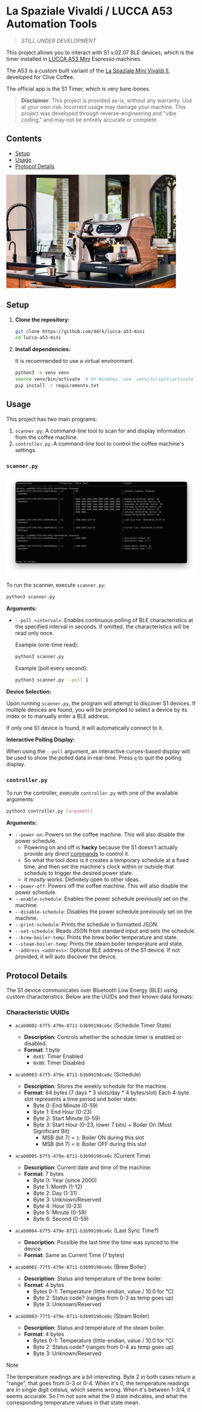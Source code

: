 # La Spaziale Vivaldi / LUCCA A53 Automation Tools

> *_STILL UNDER DEVELOPMENT_*

This project allows you to interact with S1 v.02.07 BLE devices,
which is the timer installed in [LUCCA A53 Mini](https://clivecoffee.com/products/lucca-a53-mini-espresso-machine-by-la-spaziale?variant=39948235440216) Espresso machines.

The A53 is a custom built variant of the [La Spaziale Mini Vivaldi II](https://clivecoffee.com/products/la-spaziale-mini-vivaldi-ii-espresso-machine),
developed for Clive Coffee.

The official app is the S1 Timer, which is very bare-bones.

> **Disclaimer**: This project is provided as-is, without any warranty. Use at your own risk. Incorrect usage may damage your machine. This project was developed through reverse-engineering and "vibe coding," and may not be entirely accurate or complete.

## Contents

*   [Setup](#setup)
*   [Usage](#usage)
*   [Protocol Details](#protocol-details)

![image of the A53 Mini](images/a53.jpg?raw=true)

## Setup

1.  **Clone the repository:**

    ```bash
    git clone https://github.com/d4rk/lucca-a53-mini
    cd lucca-a53-mini
    ```

2.  **Install dependencies:**

    It is recommended to use a virtual environment.

    ```bash
    python3 -m venv venv
    source venv/bin/activate  # On Windows, use `venv\Scripts\activate`
    pip install -r requirements.txt
    ```

## Usage

This project has two main programs:

1.  `scanner.py`: A command-line tool to scan for and display information from the coffee machine.
2.  `controller.py`: A command-line tool to control the coffee machine's settings.

### `scanner.py`

![screenshot of scanner.py](images/screenshot1.png?raw=true)

To run the scanner, execute `scanner.py`:

```bash
python3 scanner.py
```

**Arguments:**

*   `--poll <interval>`: Enables continuous polling of BLE characteristics at the specified interval in seconds. If omitted, the characteristics will be read only once.

    Example (one-time read):
    ```bash
    python3 scanner.py
    ```

    Example (poll every second):
    ```bash
    python3 scanner.py --poll 1
    ```

**Device Selection:**

Upon running `scanner.py`, the program will attempt to discover S1 devices. If multiple devices are found, you will be prompted to select a device by its index or to manually enter a BLE address.

If only one S1 device is found, it will automatically connect to it.

**Interactive Polling Display:**

When using the `--poll` argument, an interactive curses-based display will be used to show the polled data in real-time. Press `q` to quit the polling display.

### `controller.py`

To run the controller, execute `controller.py` with one of the available arguments:

```bash
python3 controller.py [argument]
```

**Arguments:**

*   `--power-on`: Powers on the coffee machine. This will also disable the power schedule.
    * Powering on and off is **hacky** because the S1 doesn't actually provide
      any direct [commands](#protocol-details) to control it.
    * So what the tool does is it creates a temporary schedule at a fixed time, and then set the machine's clock within or outside that schedule to trigger the desired power state.
    * It _mostly_ works. Definitely open to other ideas.
*   `--power-off`: Powers off the coffee machine. This will also disable the power schedule.
*   `--enable-schedule`: Enables the power schedule previously set on the machine.
*   `--disable-schedule`: Disables the power schedule previously set on the machine.
*   `--print-schedule`: Prints the schedule in formatted JSON.
*   `--set-schedule`: Reads JSON from standard input and sets the schedule.
*   `--brew-boiler-temp`: Prints the brew boiler temperature and state.
*   `--steam-boiler-temp`: Prints the steam boiler temperature and state.
*   `--address <address>`: Optional BLE address of the S1 device. If not provided, it will auto discover the device.

## Protocol Details

The S1 device communicates over Bluetooth Low Energy (BLE) using custom characteristics. Below are the UUIDs and their known data formats:

### Characteristic UUIDs

*   `acab0002-67f5-479e-8711-b3b99198ce6c` (Schedule Timer State)
    *   **Description**: Controls whether the schedule timer is enabled or disabled.
    *   **Format**: 1 byte
        *   `0x01`: Timer Enabled
        *   `0x00`: Timer Disabled

*   `acab0003-67f5-479e-8711-b3b99198ce6c` (Schedule)
    *   **Description**: Stores the weekly schedule for the machine.
    *   **Format**: 84 bytes (7 days * 3 slots/day * 4 bytes/slot)
        Each 4-byte slot represents a time period and boiler state:
        *   Byte 0: End Minute (0-59)
        *   Byte 1: End Hour (0-23)
        *   Byte 2: Start Minute (0-59)
        *   Byte 3: Start Hour (0-23, lower 7 bits) + Boiler On (Most Significant Bit)
            *   MSB (bit 7) = `1`: Boiler ON during this slot
            *   MSB (bit 7) = `0`: Boiler OFF during this slot

*   `acab0005-67f5-479e-8711-b3b99198ce6c` (Current Time)
    *   **Description**: Current date and time of the machine.
    *   **Format**: 7 bytes
        *   Byte 0: Year (since 2000)
        *   Byte 1: Month (1-12)
        *   Byte 2: Day (1-31)
        *   Byte 3: Unknown/Reserved
        *   Byte 4: Hour (0-23)
        *   Byte 5: Minute (0-59)
        *   Byte 6: Second (0-59)

*   `acab0004-67f5-479e-8711-b3b99198ce6c` (Last Sync Time?)
    *   **Description**: Possible the last time the time was synced to the device.
    *   **Format**: Same as Current Time (7 bytes)

*   `acab0002-77f5-479e-8711-b3b99198ce6c` (Brew Boiler)
    *   **Description**: Status and temperature of the brew boiler.
    *   **Format**: 4 bytes
        *   Bytes 0-1: Temperature (little-endian, value / 10.0 for °C)
        *   Byte 2: Status code? (ranges from 0-3 as temp goes up)
        *   Byte 3: Unknown/Reserved

*   `acab0003-77f5-479e-8711-b3b99198ce6c` (Steam Boiler)
    *   **Description**: Status and temperature of the steam boiler.
    *   **Format**: 4 bytes
        *   Bytes 0-1: Temperature (little-endian, value / 10.0 for °C)
        *   Byte 2: Status code? (ranges from 0-4 as temp goes up)
        *   Byte 3: Unknown/Reserved

> [!NOTE]
> The temperature readings are a bit interesting. Byte 2 in both cases return a "range", that goes from 0-3 or 0-4. When it's 0, the temperature readings are in single digit celsius, which seems wrong. When it's between 1-3/4, it seems accurate. So I'm not sure what the 0 state indicates, and what the corresponding temperature values in that state mean.
